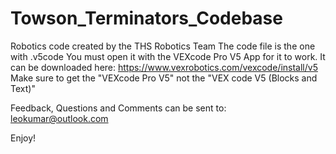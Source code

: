 # Towson_Terminators_Codebase
Robotics code created by the THS Robotics Team
The code file is the one with .v5code You must open it with the VEXcode Pro V5 App for it to work. It can be downloaded here: https://www.vexrobotics.com/vexcode/install/v5 Make sure to get the "VEXcode Pro V5" not the "VEX code V5 (Blocks and Text)"

Feedback, Questions and Comments can be sent to: leokumar@outlook.com

Enjoy!
